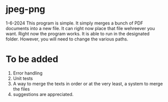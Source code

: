 # jpeg-png
1-6-2024
This program is simple. It simply merges a bunch of PDF documents into a new file. It can right now place that file wehreever you want. Right now the program works. It is able to run in the designated folder. However, you will need to change the various paths.

# To be added
1. Error handling
2. Unit tests
3. A way to merge the texts in order or at the very least, a system to merge the files
4. suggestions are appreciated.